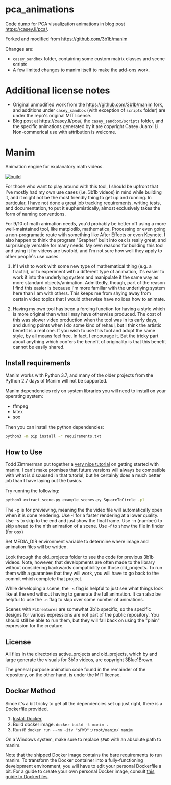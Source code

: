 # pca_animations

Code dump for PCA visualization animations in blog post https://casey.li/pca/.

Forked and modified from https://github.com/3b1b/manim

Changes are:

* `casey_sandbox` folder, containing some custom matrix classes and scene scripts
* A few limited changes to manim itself to make the add-ons work.

# Additional license notes

* Original unmodified work from the https://github.com/3b1b/manim fork, and additions under `casey_sandbox` (with exception of `scripts` folder) are under the repo's original MIT license.
* Blog post at https://casey.li/pca/, the `casey_sandbox/scripts` folder, and the specific animations generated by it are copyright Casey Juanxi Li. Non-commerical use with attribution is welcome.

# Manim
Animation engine for explanatory math videos.

[![build](https://img.shields.io/travis/3b1b/manim.svg "Travis build status")](https://travis-ci.com/3b1b/manim)


For those who want to play around with this tool, I should be upfront that I've mostly had my own use cases (i.e. 3b1b videos) in mind while building it, and it might not be the most friendly thing to get up and running.  In particular, I have not done a great job tracking requirements, writing
tests, and documentation, to put it euphemistically, almost exclusively takes the form of naming conventions.

For 9/10 of math animation needs, you'd probably be better off using a more well-maintained tool, like matplotlib, mathematica, Processing or even going a non-programatic route with something like After Effects or even Keynote. I also happen to think the program "Grapher" built into osx is really great, and surprisingly versatile for many needs.  My own reasons for building this tool and using it for videos are twofold, and I'm not sure how well they apply to other people's use cases.

  1) If I wish to work with some new type of mathematical thing (e.g. a fractal), or to experiment with a different type of animation, it's easier to work it into the underlying system and manipulate it the same way as more standard objects/animation.  Admittedly, though, part of the reason I find this easier is because I'm more familiar with the underlying system here than I am with others.  This keeps me from shying away from certain video topics that I would otherwise have no idea how to animate.

  2) Having my own tool has been a forcing function for having a style which is more original than what I may have otherwise produced. The cost of this was slower video production when the tool was in its early days, and during points when I do some kind of rehaul, but I think the artistic benefit is a real one.  If you wish to use this tool and adopt the same style, by all means feel free.  In fact, I encourage it.  But the tricky part about anything which confers the benefit of originality is that this benefit cannot be easily shared.


## Install requirements

Manim works with Python 3.7, and many of the older projects from the Python 2.7 days of Manim will not be supported.

Manim dependencies rely on system libraries you will need to install on your
operating system:
* ffmpeg
* latex
* sox

Then you can install the python dependencies:
```sh
python3 -m pip install -r requirements.txt
```

## How to Use
Todd Zimmerman put together a [very nice tutorial](https://talkingphysics.wordpress.com/2018/06/11/learning-how-to-animate-videos-using-manim-series-a-journey/) on getting started with manim.  I can't make promises that future versions will always be compatible with what is discussed in that tutorial, but he certainly does a much better job than I have laying out the basics.

Try running the following:
```sh
python3 extract_scene.py example_scenes.py SquareToCircle -pl
```

The -p is for previewing, meaning the the video file will automatically open when it is done rendering.
Use -l for a faster rendering at a lower quality.
Use -s to skip to the end and just show the final frame.
Use -n (number) to skip ahead to the n'th animation of a scene.
Use -f to show the file in finder (for osx)

Set MEDIA_DIR environment variable to determine where image and animation files will be written.

Look through the old_projects folder to see the code for previous 3b1b videos.  Note, however, that developments are often made to the library without considering backwards compatibility on those old_projects.  To run them with a guarantee that they will work, you will have to go back to the commit which complete that project.

While developing a scene, the `-s` flag is helpful to just see what things look like at the end without having to generate the full animation.  It can also be helpful to use the `-n` flag to skip over some number of animations.

Scenes with `PiCreatures` are somewhat 3b1b specific, so the specific designs for various expressions are not part of the public repository.  You should still be able to run them, but they will fall back on using the "plain" expression for the creature.

## License

All files in the directories active_projects and old_projects, which by and large generate the visuals for 3b1b videos, are copyright 3Blue1Brown.

The general purpose animation code found in the remainder of the repository, on the other hand, is under the MIT license.

## Docker Method
Since it's a bit tricky to get all the dependencies set up just right, there is
a Dockerfile provided.

1. [Install Docker](https://www.docker.com/products/overview)
2. Build docker image. `docker build -t manim .`
3. Run it! `docker run --rm -itv "$PWD":/root/manim/ manim`


On a Windows system, make sure to replace `$PWD` with an absolute path to manim.

Note that the shipped Docker image contains the bare requirements to run manim. To transform the Docker container into a fully-functioning development environment, you will have to edit your personal Dockerfile a bit. For a guide to create your own personal Docker image, consult [this guide to Dockerfiles](https://www.howtoforge.com/tutorial/how-to-create-docker-images-with-dockerfile/).
